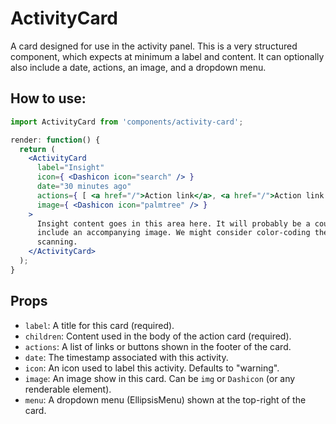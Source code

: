 ActivityCard
============

A card designed for use in the activity panel. This is a very structured component, which expects at minimum a label and content. It can optionally also include a date, actions, an image, and a dropdown menu.

## How to use:

```jsx
import ActivityCard from 'components/activity-card';

render: function() {
  return (
    <ActivityCard
      label="Insight"
      icon={ <Dashicon icon="search" /> }
      date="30 minutes ago"
      actions={ [ <a href="/">Action link</a>, <a href="/">Action link 2</a> ] }
      image={ <Dashicon icon="palmtree" /> }
    >
      Insight content goes in this area here. It will probably be a couple of lines long and may
      include an accompanying image. We might consider color-coding the icon for quicker
      scanning.
    </ActivityCard>
  );
}
```

## Props

* `label`: A title for this card (required).
* `children`: Content used in the body of the action card (required).
* `actions`: A list of links or buttons shown in the footer of the card.
* `date`: The timestamp associated with this activity.
* `icon`: An icon used to label this activity. Defaults to "warning".
* `image`: An image show in this card. Can be `img` or `Dashicon` (or any renderable element).
* `menu`: A dropdown menu (EllipsisMenu) shown at the top-right of the card.
